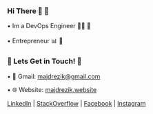 ### Hi There 👋 🍻

   • Im a DevOps Engineer 👨‍💻 🚀 <br><br>
   • Entrepreneur 📊 📆 <br>

### 💬 Lets Get in Touch! 💬

 • 📩 Gmail: majdrezik@gmail.com 

 • 🌐 Website: [majdrezik.website](https://majdrezik.website/)
   
[LinkedIn](https://www.linkedin.com/in/majdrezik/)    |  [StackOverflow](https://stackoverflow.com/users/9124775/majd-rezik)   |   [Facebook](https://www.facebook.com/majd.rezik.6)  |  [Instagram](https://www.instagram.com/majdrezik/?hl=en)
